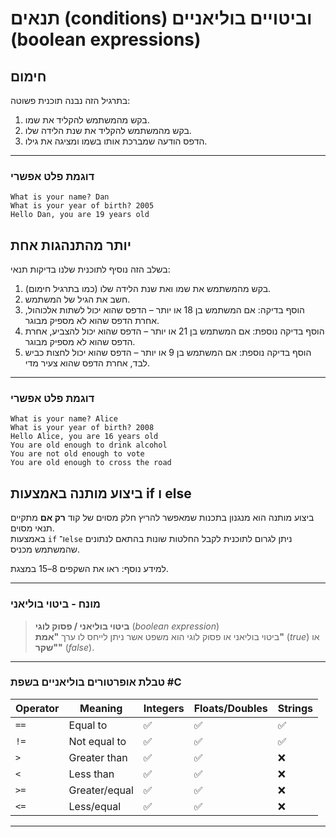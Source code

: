 # תנאים (conditions) וביטויים בוליאניים (boolean expressions)

## חימום  

בתרגיל הזה נבנה תוכנית פשוטה:  

1. בקש מהמשתמש להקליד את שמו.  
2. בקש מהמשתמש להקליד את שנת הלידה שלו.  
3. הדפס הודעה שמברכת אותו בשמו ומציגה את גילו.  

---

### דוגמת פלט אפשרי

```
What is your name? Dan
What is your year of birth? 2005
Hello Dan, you are 19 years old
```

## יותר מהתנהגות אחת

בשלב הזה נוסיף לתוכנית שלנו בדיקות תנאי:  

1. בקש מהמשתמש את שמו ואת שנת הלידה שלו (כמו בתרגיל חימום).  
2. חשב את הגיל של המשתמש.  
3. הוסף בדיקה: אם המשתמש בן 18 או יותר – הדפס שהוא יכול לשתות אלכוהול, אחרת הדפס שהוא לא מספיק מבוגר.  
4. הוסף בדיקה נוספת: אם המשתמש בן 21 או יותר – הדפס שהוא יכול להצביע, אחרת הדפס שהוא לא מספיק מבוגר.  
5. הוסף בדיקה נוספת: אם המשתמש בן 9 או יותר – הדפס שהוא יכול לחצות כביש לבד, אחרת הדפס שהוא צעיר מדי.  

---

### דוגמת פלט אפשרי  

```
What is your name? Alice
What is your year of birth? 2008
Hello Alice, you are 16 years old
You are old enough to drink alcohol
You are not old enough to vote
You are old enough to cross the road
```


## ביצוע מותנה באמצעות if ו else  

ביצוע מותנה הוא מנגנון בתכנות שמאפשר להריץ חלק מסוים של קוד **רק אם** מתקיים תנאי מסוים.  
באמצעות `if` ו־`else` ניתן לגרום לתוכנית לקבל החלטות שונות בהתאם לנתונים שהמשתמש מכניס.  

למידע נוסף: ראו את השקפים 8–15 במצגת.  

---

### מונח - ביטוי בוליאני

> **ביטוי בוליאני / פסוק לוגי** (*boolean expression*)  
> ביטוי בוליאני או פסוק לוגי הוא משפט אשר ניתן לייחס לו ערך **"אמת"** (*true*) או **"שקר"** (*false*).  

---

### טבלת אופרטורים בוליאניים בשפת #C  
| Operator | Meaning        | Integers | Floats/Doubles | Strings |
|----------|----------------|----------|----------------|---------|
| `==`     | Equal to       | ✅        | ✅              | ✅       |
| `!=`     | Not equal to   | ✅        | ✅              | ✅       |
| `>`      | Greater than   | ✅        | ✅              | ❌       |
| `<`      | Less than      | ✅        | ✅              | ❌       |
| `>=`     | Greater/equal  | ✅        | ✅              | ❌       |
| `<=`     | Less/equal     | ✅        | ✅              | ❌       |

---


